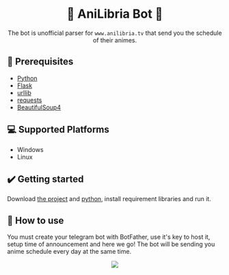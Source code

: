 <div align="center">

# 🤖 **AniLibria Bot** 🤖 

The bot is unofficial parser for `www.anilibria.tv` that send you the schedule of their animes.

</div>

## 📕 **Prerequisites**
- [Python](https://www.python.org)
- [Flask](https://flask.palletsprojects.com)
- [urllib](https://docs.python.org/3/library/urllib.html)
- [requests](https://pypi.org/project/requests)
- [BeautifulSoup4](https://pypi.org/project/beautifulsoup4)

## 💻 **Supported Platforms**
- Windows 
- Linux

## ✔️ **Getting started**
Download [the project](https://github.com/andrewchokh/anilibria-bot.git) and [python](https://www.python.org), install requirement libraries and run it.

## 📃 **How to use**
You must create your telegram bot with BotFather, use it's key to host it, setup time of announcement and here we go! The bot will be sending you anime schedule every day at the same time.

<p align="center"><img src="https://github.com/andrewchokh/nextcord-bot-template/assets/88233242/68f6d982-d316-4b28-b62a-419a6738bc98" /></p>
